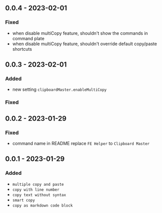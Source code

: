 ## 0.0.4 - 2023-02-01

### Fixed

- when disable multiCopy feature, shouldn't show the commands in command plate
- when disable multiCopy feature, shouldn't override default copy/paste shortcuts

## 0.0.3 - 2023-02-01

### Added

- new setting `clipboardMaster.enableMultiCopy`

### Fixed

## 0.0.2 - 2023-01-29

### Fixed

- command name in README replace `FE Helper` to `Clipboard Master`

## 0.0.1 - 2023-01-29

### Added

- `multiple copy and paste`
- `copy with line number`
- `copy text without syntax`
- `smart copy`
- `copy as markdown code block`
